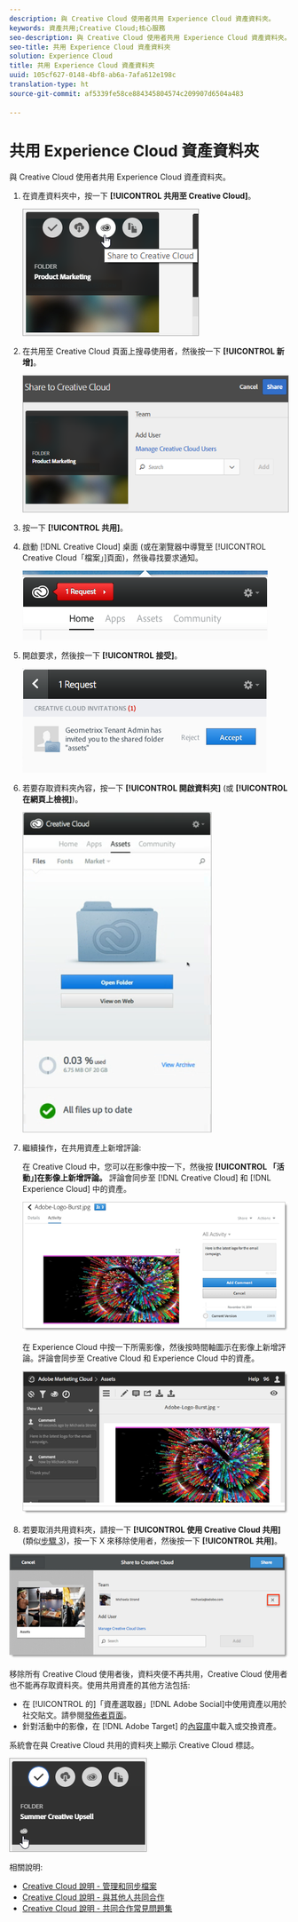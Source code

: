 ```yaml
---
description: 與 Creative Cloud 使用者共用 Experience Cloud 資產資料夾。
keywords: 資產共用;Creative Cloud;核心服務
seo-description: 與 Creative Cloud 使用者共用 Experience Cloud 資產資料夾。
seo-title: 共用 Experience Cloud 資產資料夾
solution: Experience Cloud
title: 共用 Experience Cloud 資產資料夾
uuid: 105cf627-0148-4bf8-ab6a-7afa612e198c
translation-type: ht
source-git-commit: af5339fe58ce884345804574c209907d6504a483

---
```



# 共用 Experience Cloud 資產資料夾

與 Creative Cloud 使用者共用 Experience Cloud 資產資料夾。

1. 在資產資料夾中，按一下 **[!UICONTROL 共用至 Creative Cloud]**。

   ![步驟結果](assets/asset-share-cc.png)
1. 在共用至 Creative Cloud 頁面上搜尋使用者，然後按一下 **[!UICONTROL 新增]**。

   ![](assets/asset-share-cc-page.png)

1. 按一下 **[!UICONTROL 共用]**。
1. 啟動 [!DNL Creative Cloud] 桌面 (或在瀏覽器中導覽至 [!UICONTROL Creative Cloud「檔案」]頁面)，然後尋找要求通知。

   ![](assets/cc_share_request.png)
1. 開啟要求，然後按一下 **[!UICONTROL 接受]**。

   ![步驟結果](assets/cc_share_accept.png)
1. 若要存取資料夾內容，按一下 **[!UICONTROL 開啟資料夾]** (或 **[!UICONTROL 在網頁上檢視]**)。

   ![步驟結果](assets/creative_cloud_open_folder.png)
1. 繼續操作，在共用資產上新增評論:

   在 Creative Cloud 中，您可以在影像中按一下，然後按 **[!UICONTROL 「活動」]在影像上新增評論。** 評論會同步至 [!DNL Creative Cloud] 和 [!DNL Experience Cloud] 中的資產。

   ![](assets/asset_comment_cc.png)

   在 Experience Cloud 中按一下所需影像，然後按時間軸圖示在影像上新增評論。評論會同步至 Creative Cloud 和 Experience Cloud 中的資產。

   ![](assets/asset_comment_mac.png)

1. 若要取消共用資料夾，請按一下 **[!UICONTROL 使用 Creative Cloud 共用]** (類似[步驟 3](../experience-cloud-assets/t-share-creative-cloud.md#step_BA17CFA185284641A9B878BA29551996))，按一下 X 來移除使用者，然後按一下 **[!UICONTROL 共用]**。

![](assets/asset_remove_user.png)

移除所有 Creative Cloud 使用者後，資料夾便不再共用，Creative Cloud 使用者也不能再存取資料夾。使用共用資產的其他方法包括:

* 在 [!UICONTROL  的]「資產選取器」[!DNL Adobe Social]中使用資產以用於社交貼文。請參閱[發佈者頁面](https://marketing.adobe.com/resources/help/zh_TW/social/?f=c_pub_publisher)。
* 針對活動中的影像，在 [!DNL Adobe Target] 的[內容庫](https://marketing.adobe.com/resources/help/zh_TW/target/?f=c_manage_content)中載入或交換資產。

系統會在與 Creative Cloud 共用的資料夾上顯示 Creative Cloud 標誌。

![](assets/asset-cc-logo.png)

相關說明:

* [Creative Cloud 說明 - 管理和同步檔案](https://helpx.adobe.com/tw/creative-cloud/help/sync-files.html)
* [Creative Cloud 說明 - 與其他人共同合作](https://helpx.adobe.com/tw/creative-cloud/help/collaboration.html)
* [Creative Cloud 說明 - 共同合作常見問題集](https://helpx.adobe.com/tw/creative-cloud/help/collaboration-faq.html)
